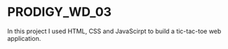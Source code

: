 # PRODIGY_WD_03
In this project I used HTML, CSS and JavaScirpt to build a tic-tac-toe web application.
